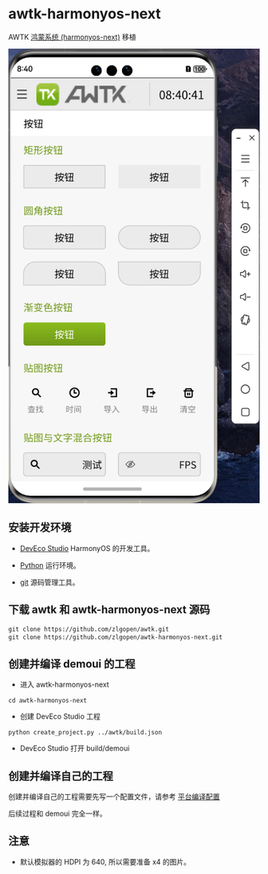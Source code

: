 # awtk-harmonyos-next

AWTK [鸿蒙系统 (harmonyos-next)](https://www.harmonyos.com/) 移植

![](docs/images/awtk_button.png)

## 安装开发环境

* [DevEco Studio](https://developer.harmonyos.com/cn/develop/deveco-studio) HarmonyOS 的开发工具。

* [Python](https://www.python.org/downloads/) 运行环境。

* [git](https://git-scm.com/downloads) 源码管理工具。

## 下载 awtk 和 awtk-harmonyos-next 源码

```
git clone https://github.com/zlgopen/awtk.git
git clone https://github.com/zlgopen/awtk-harmonyos-next.git
```

## 创建并编译 demoui 的工程

* 进入 awtk-harmonyos-next

```
cd awtk-harmonyos-next 
```

* 创建 DevEco Studio 工程

```
python create_project.py ../awtk/build.json
```

* DevEco Studio 打开 build/demoui

## 创建并编译自己的工程

创建并编译自己的工程需要先写一个配置文件，请参考 [平台编译配置](https://github.com/zlgopen/awtk/blob/master/docs/build_config.md)

后续过程和 demoui 完全一样。

## 注意

* 默认模拟器的 HDPI 为 640, 所以需要准备 x4 的图片。